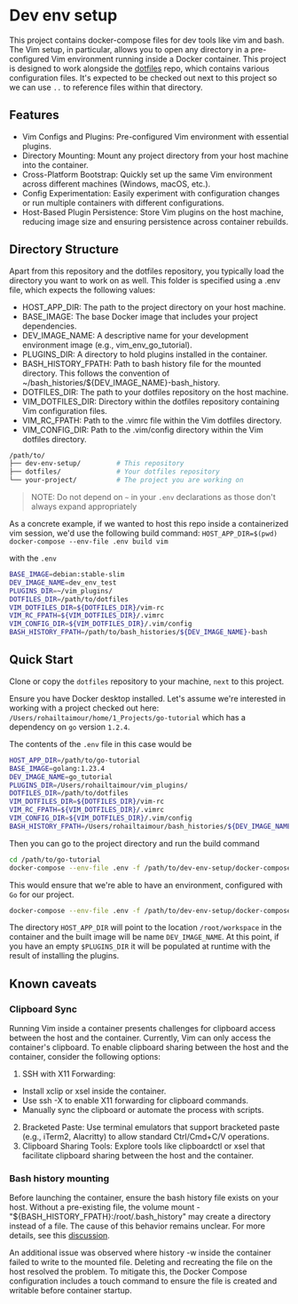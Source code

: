 # Dev env setup

This project contains docker-compose files for dev tools like vim and bash. The
Vim setup, in particular, allows you to open any directory in a pre-configured
Vim environment running inside a Docker container. This project is designed to
work alongside the [dotfiles](git@github.com:roumail/dotfiles.git) repo,
which contains various configuration files. It's expected to be checked
out next to this project so we can use `..` to reference files within that
directory.

## Features

- Vim Configs and Plugins: Pre-configured Vim environment with essential plugins.
- Directory Mounting: Mount any project directory from your host machine into the container.
- Cross-Platform Bootstrap: Quickly set up the same Vim environment across different machines (Windows, macOS, etc.).
- Config Experimentation: Easily experiment with configuration changes or run multiple containers with different configurations.
- Host-Based Plugin Persistence: Store Vim plugins on the host machine, reducing image size and ensuring persistence across container rebuilds.

## Directory Structure

Apart from this repository and the dotfiles repository, you typically load the directory you want to work on as well. This folder is specified using a .env file, which expects the following values:

- HOST_APP_DIR: The path to the project directory on your host machine.
- BASE_IMAGE: The base Docker image that includes your project dependencies.
- DEV_IMAGE_NAME: A descriptive name for your development environment image (e.g., vim_env_go_tutorial).
- PLUGINS_DIR: A directory to hold plugins installed in the container.
- BASH_HISTORY_FPATH: Path to bash history file for the mounted directory. This
  follows the convention of ~/bash_histories/${DEV_IMAGE_NAME}-bash_history.
- DOTFILES_DIR: The path to your dotfiles repository on the host machine.
- VIM_DOTFILES_DIR: Directory within the dotfiles repository containing Vim configuration files.
- VIM_RC_FPATH: Path to the .vimrc file within the Vim dotfiles directory.
- VIM_CONFIG_DIR: Path to the .vim/config directory within the Vim dotfiles directory.

```bash
/path/to/
├── dev-env-setup/         # This repository
├── dotfiles/              # Your dotfiles repository
└── your-project/          # The project you are working on

```
>NOTE: Do not depend on `~` in your `.env` declarations as those don't always 
expand appropriately

As a concrete example, if we wanted to host this repo inside a containerized
vim session, we'd use the following build command:
`HOST_APP_DIR=$(pwd) docker-compose --env-file .env build vim`

with the `.env`

```bash
BASE_IMAGE=debian:stable-slim
DEV_IMAGE_NAME=dev_env_test
PLUGINS_DIR=~/vim_plugins/
DOTFILES_DIR=/path/to/dotfiles
VIM_DOTFILES_DIR=${DOTFILES_DIR}/vim-rc
VIM_RC_FPATH=${VIM_DOTFILES_DIR}/.vimrc
VIM_CONFIG_DIR=${VIM_DOTFILES_DIR}/.vim/config
BASH_HISTORY_FPATH=/path/to/bash_histories/${DEV_IMAGE_NAME}-bash
```

## Quick Start

Clone or copy the `dotfiles` repository to your machine, `next` to this project.

Ensure you have Docker desktop installed. Let's assume we're interested in working
with a project checked out here: `/Users/rohailtaimour/home/1_Projects/go-tutorial`
which has a dependency on `go` version `1.2.4`.

The contents of the `.env` file in this case would be

```bash
HOST_APP_DIR=/path/to/go-tutorial
BASE_IMAGE=golang:1.23.4
DEV_IMAGE_NAME=go_tutorial
PLUGINS_DIR=/Users/rohailtaimour/vim_plugins/
DOTFILES_DIR=/path/to/dotfiles
VIM_DOTFILES_DIR=${DOTFILES_DIR}/vim-rc
VIM_RC_FPATH=${VIM_DOTFILES_DIR}/.vimrc
VIM_CONFIG_DIR=${VIM_DOTFILES_DIR}/.vim/config
BASH_HISTORY_FPATH=/Users/rohailtaimour/bash_histories/${DEV_IMAGE_NAME}-bash_history
```
Then you can go to the project directory and run the build command
```bash
cd /path/to/go-tutorial
docker-compose --env-file .env -f /path/to/dev-env-setup/docker-compose.yml build vim
```

This would ensure that we're able to have an environment, configured with `Go`
for our project.

```bash
docker-compose --env-file .env -f /path/to/dev-env-setup/docker-compose.yml run --rm vim
```

The directory `HOST_APP_DIR` will point to the location `/root/workspace` in
the container and the built image will be name `DEV_IMAGE_NAME`. At this point,
if you have an empty `$PLUGINS_DIR` it will be populated at runtime with the
result of installing the plugins.

## Known caveats

### Clipboard Sync

Running Vim inside a container presents challenges for clipboard access between the host and the container. Currently, Vim can only access the container's clipboard. To enable clipboard sharing between the host and the container, consider the following options:

1. SSH with X11 Forwarding:

- Install xclip or xsel inside the container.
- Use ssh -X to enable X11 forwarding for clipboard commands.
- Manually sync the clipboard or automate the process with scripts.

2. Bracketed Paste: Use terminal emulators that support bracketed paste (e.g., iTerm2, Alacritty) to allow standard Ctrl/Cmd+C/V operations.
3. Clipboard Sharing Tools: Explore tools like clipboardctl or xsel that facilitate clipboard sharing between the host and the container.

### Bash history mounting

Before launching the container, ensure the bash history file exists on your host. Without a pre-existing file, the volume mount - "${BASH_HISTORY_FPATH}:/root/.bash_history" may create a directory instead of a file. The cause of this behavior remains unclear. For more details, see this [discussion](https://stackoverflow.com/questions/34134343/single-file-volume-mounted-as-directory-in-docker).

An additional issue was observed where history -w inside the container failed to write to the mounted file. Deleting and recreating the file on the host resolved the problem. To mitigate this, the Docker Compose configuration includes a touch command to ensure the file is created and writable before container startup.
